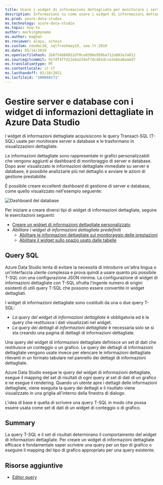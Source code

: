 ```yaml
---
title: Usare i widget di informazioni dettagliate per monitorare i server e i database
description: Informazioni su come usare i widget di informazioni dettagliate di Azure Data Studio per trasformare le query che monitorano server e database in visualizzazioni dettagliate.
ms.prod: azure-data-studio
ms.technology: azure-data-studio
ms.topic: how-to
author: markingmyname
ms.author: maghan
ms.reviewer: alayu, sstein
ms.custom: seodec18, sqlfreshmay19, seo-lt-2019
ms.date: 05/14/2019
ms.openlocfilehash: 2b8f54b66852df0ce0300e950ba712a803a7a012
ms.sourcegitcommit: 917df4ffd22e4a229af7dc481dcce3ebba0aa4d7
ms.translationtype: MT
ms.contentlocale: it-IT
ms.lasthandoff: 02/10/2021
ms.locfileid: "100040171"
---
```

# <a name="manage-servers-and-databases-with-insight-widgets-in-azure-data-studio"></a>Gestire server e database con i widget di informazioni dettagliate in Azure Data Studio

I widget di informazioni dettagliate acquisiscono le query Transact-SQL (T-SQL) usate per monitorare server e database e le trasformano in visualizzazioni dettagliate.

Le informazioni dettagliate sono rappresentate in grafici personalizzabili che vengono aggiunti ai dashboard di monitoraggio di server e database. Dopo aver visualizzato le informazioni dettagliate immediate su server e database, è possibile analizzarle più nel dettaglio e avviare le azioni di gestione prestabilite.

È possibile creare eccellenti dashboard di gestione di server e database, come quello visualizzato nell'esempio seguente:

![Dashboard del database](media/insight-widgets/database-dashboard.png)

Per iniziare a creare diversi tipi di widget di informazioni dettagliate, seguire le esercitazioni seguenti:

- [Creare un widget di informazioni dettagliate personalizzato](tutorial-build-custom-insight-sql-server.md)
- *Abilitare i widget di informazioni dettagliate predefiniti*
  - [Abilitare le informazioni dettagliate sul monitoraggio delle prestazioni](tutorial-qds-sql-server.md)
  - [Abilitare il widget sullo spazio usato dalle tabelle](tutorial-table-space-sql-server.md)

## <a name="sql-queries"></a>Query SQL

Azure Data Studio tenta di evitare la necessità di introdurre un'altra lingua o un'interfaccia utente complessa e prova quindi a usare quanto più possibile T-SQL con una configurazione JSON minima. La configurazione di widget di informazioni dettagliate con T-SQL sfrutta l'ingente numero di origini esistenti di utili query T-SQL che possono essere convertite in widget dettagliati.

I widget di informazioni dettagliate sono costituiti da una o due query T-SQL:
* *La query del widget di informazioni dettagliate* è obbligatoria ed è la query che restituisce i dati visualizzati nel widget.
* *La query dei dettagli di informazioni dettagliate* è necessaria solo se si sta creando una pagina di dettagli di informazioni dettagliate.

Una query del widget di informazioni dettagliate definisce un set di dati che restituisce un conteggio o un grafico. Le query dei dettagli di informazioni dettagliate vengono usate invece per elencare le informazioni dettagliate rilevanti in un formato tabulare nel pannello dei dettagli di informazioni dettagliate. 

Azure Data Studio esegue le query del widget di informazioni dettagliate, esegue il mapping del set di risultati di ogni query al set di dati di un grafico e ne esegue il rendering. Quando un utente apre i dettagli delle informazioni dettagliate, viene eseguita la query dei dettagli e il risultato viene visualizzato in una griglia all'interno della finestra di dialogo.

L'idea di base è quella di scrivere una query T-SQL in modo che possa essere usata come set di dati di un widget di conteggio o di grafico. 

## <a name="summary"></a>Summary

La query T-SQL e il set di risultati determinano il comportamento del widget di informazioni dettagliate. Per creare un widget di informazioni dettagliate efficace è fondamentale saper scrivere una query per un tipo di grafico o eseguire il mapping del tipo di grafico appropriato per una query esistente.



## <a name="additional-resources"></a>Risorse aggiuntive
- [Editor query](tutorial-sql-editor.md)

